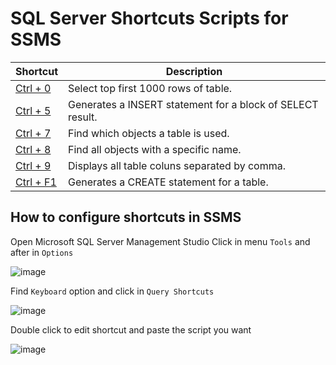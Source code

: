 # SQL Server Shortcuts Scripts for SSMS

| Shortcut | Description |
| -------- | ----------- |
| [Ctrl + 0](https://github.com/GersonJunior12/sql-server-shortcuts/tree/main/Ctrl%20%2B%200) | Select top first 1000 rows of table. |
| [Ctrl + 5](https://github.com/GersonJunior12/sql-server-shortcuts/tree/main/Ctrl%20%2B%205) | Generates a INSERT statement for a block of SELECT result. |
| [Ctrl + 7](https://github.com/GersonJunior12/sql-server-shortcuts/tree/main/Ctrl%20%2B%207) | Find which objects a table is used. |
| [Ctrl + 8](https://github.com/GersonJunior12/sql-server-shortcuts/tree/main/Ctrl%20%2B%208) | Find all objects with a specific name. |
| [Ctrl + 9](https://github.com/GersonJunior12/sql-server-shortcuts/tree/main/Ctrl%20%2B%209) | Displays all table coluns separated by comma. |
| [Ctrl + F1](https://github.com/GersonJunior12/sql-server-shortcuts/tree/main/Ctrl%20%2B%20F1) | Generates a CREATE statement for a table. |

## How to configure shortcuts in SSMS

Open Microsoft SQL Server Management Studio
Click in menu `Tools` and after in `Options`

![image](https://github.com/user-attachments/assets/77c61b19-7a5c-408b-95a1-ef57524a5a88)

Find `Keyboard` option and click in `Query Shortcuts`

![image](https://github.com/user-attachments/assets/18fba63f-b0ad-4e73-8d57-313dbede57b9)

Double click to edit shortcut and paste the script you want

![image](https://github.com/user-attachments/assets/c051688b-ec37-4e7e-b7b8-46401055c7b3)

